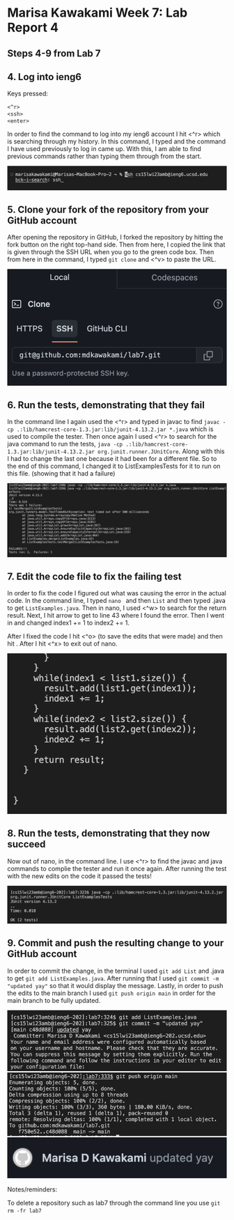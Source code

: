 # Marisa Kawakami Week 7: Lab Report 4 

## Steps 4-9 from Lab 7

## 4. Log into ieng6


Keys pressed:
```
<^r>
<ssh>
<enter>
```

In order to find the command to log into my ieng6 account I hit <^r> which is searching through my history. In this command, I typed <ssh> and the command I have used previously to log in came up. With this, I am able to find previous commands rather than typing them through from the start. 
 
![](^r.png)

## 5. Clone your fork of the repository from your GitHub account 
 
 
  
After opening the repository in GitHub, I forked the repository by hitting the fork button on the right top-hand side. Then from here, I copied the link that is given through the SSH URL when you go to the green code box. Then from here in the command, I typed `git clone` and <^v> to paste the URL.  
  
![](SSHurl.png)

## 6. Run the tests, demonstrating that they fail 
 
In the command line I again used the <^r> and typed in javac to find `javac -cp .:lib/hamcrest-core-1.3.jar:lib/junit-4.13.2.jar *.java` which is used to compile the tester. Then once again I used <^r> to search for the java command to run the tests, `java -cp .:lib/hamcrest-core-1.3.jar:lib/junit-4.13.2.jar org.junit.runner.JUnitCore`. Along with this I had to change the last one because it had been for a different file. So to the end of this command, I changed it to ListExamplesTests for it to run on this file. (showing that it had a failure) 
  
![](JunitFail.png)


## 7. Edit the code file to fix the failing test 
  
In order to fix the code I figured out what was causing the error in the actual code. In the command line, I typed `nano ` and then `List` <tab> and then typed .java to get `ListExamples.java`. Then in nano, I used <^w> to search for the return result. Next, I hit arrow <up><up> to get to line 43 where I found the error. Then I went in and changed index1 += 1 to index2 += 1. 

After I fixed the code I hit <^o> (to save the edits that were made) and then hit <enter>. After I hit <^x> to exit out of nano.  
  
![](fixingCode.png)


## 8. Run the tests, demonstrating that they now succeed
  
Now out of nano, in the command line. I use <^r> to find the javac and java commands to complie the tester and run it once again. After running the test with the new edits on the code it passed the tests! 
  
![](junitOK.png)


## 9. Commit and push the resulting change to your GitHub account 
 
In order to commit the change, in the terminal I used `git add List` <tab> and .java to get `git add ListExamples.java`. After running that I used `git commit -m "updated yay"` so that it would display the message. Lastly, in order to push the edits to the main branch I used `git push origin main` in order for the main branch to be fully updated. 
 
![](commit.png)
![](push.png)
![updated yay](updatedyay.png)

Notes/reminders: 
 
To delete a repository such as lab7 through the command line you use `git rm -fr lab7` 

